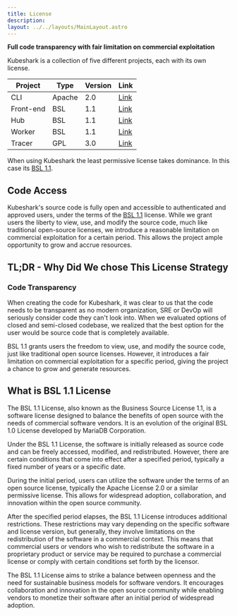 ```yaml
---
title: License
description: 
layout: ../../layouts/MainLayout.astro
---
```

**Full code transparency with fair limitation on commercial exploitation**

Kubeshark is a collection of five different projects, each with its own license.  

|Project |Type|Version|Link
|---|---|---|---|
|CLI|Apache|2.0|[Link](https://github.com/kubeshark/kubeshark/blob/master/LICENSE)|   
|Front-end|BSL|1.1|[Link](/en/bsl_1_1)|   
|Hub|BSL|1.1|[Link](/en/bsl_1_1)|   
|Worker|BSL|1.1|[Link](/en/bsl_1_1)|  
|Tracer|GPL|3.0|[Link](https://github.com/kubeshark/tracer/blob/master/LICENSE)|  

When using Kubeshark the least permissive license takes dominance. In this case its [BSL 1.1](/en/bsl_1_1).

## Code Access

Kubeshark's source code is fully open and accessible to authenticated and approved users, under the terms of the [BSL 1.1](/en/bsl_1_1) license. While we grant users the liberty to view, use, and modify the source code, much like traditional open-source licenses, we introduce a reasonable limitation on commercial exploitation for a certain period. This allows the project ample opportunity to grow and accrue resources.

## TL;DR - Why Did We chose This License Strategy

### Code Transparency 

When creating the code for Kubeshark, it was clear to us that the code needs to be transparent as no modern organization, SRE or DevOp will seriously consider code they can't look into. When we evaluated options of closed and semi-closed codebase, we realized that the best option for the user would be source code that is completely available.

BSL 1.1 grants users the freedom to view, use, and modify the source code, just like traditional open source licenses. However, it introduces a fair limitation on commercial exploitation for a specific period, giving the project a chance to grow and generate resources.

## What is BSL 1.1 License

The BSL 1.1 License, also known as the Business Source License 1.1, is a software license designed to balance the benefits of open source with the needs of commercial software vendors. It is an evolution of the original BSL 1.0 License developed by MariaDB Corporation.

Under the BSL 1.1 License, the software is initially released as source code and can be freely accessed, modified, and redistributed. However, there are certain conditions that come into effect after a specified period, typically a fixed number of years or a specific date.

During the initial period, users can utilize the software under the terms of an open source license, typically the Apache License 2.0 or a similar permissive license. This allows for widespread adoption, collaboration, and innovation within the open source community.

After the specified period elapses, the BSL 1.1 License introduces additional restrictions. These restrictions may vary depending on the specific software and license version, but generally, they involve limitations on the redistribution of the software in a commercial context. This means that commercial users or vendors who wish to redistribute the software in a proprietary product or service may be required to purchase a commercial license or comply with certain conditions set forth by the licensor.

The BSL 1.1 License aims to strike a balance between openness and the need for sustainable business models for software vendors. It encourages collaboration and innovation in the open source community while enabling vendors to monetize their software after an initial period of widespread adoption.


